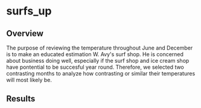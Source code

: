 # surfs_up

## Overview

The purpose of reviewing the temperature throughout June and December is to make an educated estimation W. Avy's surf shop. He is concerned about business doing well, especially if the surf shop and ice cream shop have pontential to be succesful year round. Therefore, we selected two contrasting months to analyze how contrasting or similar their temperatures will most likely be.

## Results

